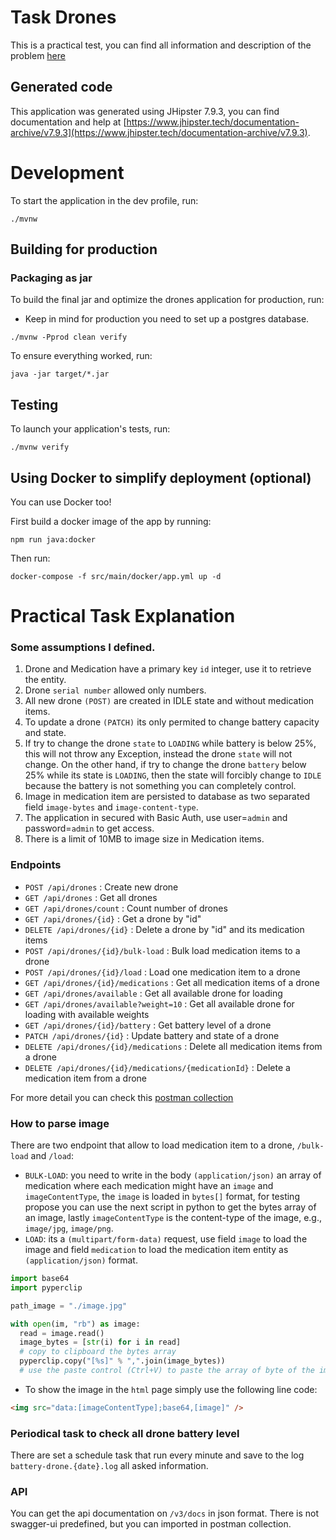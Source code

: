 # Task Drones

This is a practical test, you can find all information and description of the problem [here](./drones.md)

## Generated code

This application was generated using JHipster 7.9.3, you can find documentation and help at [https://www.jhipster.tech/documentation-archive/v7.9.3](https://www.jhipster.tech/documentation-archive/v7.9.3).

# Development

To start the application in the dev profile, run:

```
./mvnw
```

## Building for production

### Packaging as jar

To build the final jar and optimize the drones application for production, run:

- Keep in mind for production you need to set up a postgres database.

```
./mvnw -Pprod clean verify
```

To ensure everything worked, run:

```
java -jar target/*.jar
```

## Testing

To launch your application's tests, run:

```
./mvnw verify
```

## Using Docker to simplify deployment (optional)

You can use Docker too!

First build a docker image of the app by running:

```
npm run java:docker
```

Then run:

```
docker-compose -f src/main/docker/app.yml up -d
```

# Practical Task Explanation

### Some assumptions I defined.

1. Drone and Medication have a primary key `id` integer, use it to retrieve the entity.
2. Drone `serial number` allowed only numbers.
3. All new drone `(POST)` are created in IDLE state and without medication items.
4. To update a drone `(PATCH)` its only permited to change battery capacity and state.
5. If try to change the drone `state` to `LOADING` while battery is below 25%, this will not throw any Exception, instead the drone `state` will not change. On the other hand, if try to change the drone `battery` below 25% while its state is `LOADING`, then the state will forcibly change to `IDLE` because the battery is not something you can completely control.
6. Image in medication item are persisted to database as two separated field `image-bytes` and `image-content-type`.
7. The application in secured with Basic Auth, use user=`admin` and password=`admin` to get access.
8. There is a limit of 10MB to image size in Medication items.

### Endpoints

- `POST /api/drones` : Create new drone
- `GET /api/drones` : Get all drones
- `GET /api/drones/count` : Count number of drones
- `GET /api/drones/{id}` : Get a drone by "id"
- `DELETE /api/drones/{id}` : Delete a drone by "id" and its medication items
- `POST /api/drones/{id}/bulk-load` : Bulk load medication items to a drone
- `POST /api/drones/{id}/load` : Load one medication item to a drone
- `GET /api/drones/{id}/medications` : Get all medication items of a drone
- `GET /api/drones/available` : Get all available drone for loading
- `GET /api/drones/available?weight=10` : Get all available drone for loading with available weights
- `GET /api/drones/{id}/battery` : Get battery level of a drone
- `PATCH /api/drones/{id}` : Update battery and state of a drone
- `DELETE /api/drones/{id}/medications` : Delete all medication items from a drone
- `DELETE /api/drones/{id}/medications/{medicationId}` : Delete a medication item from a drone

For more detail you can check this [postman collection](./Drones.postman_collection.json)

### How to parse image

There are two endpoint that allow to load medication item to a drone, `/bulk-load` and `/load`:

- `BULK-LOAD`: you need to write in the body `(application/json)` an array of medication where each medication might have an `image` and `imageContentType`, the `image` is loaded in `bytes[]` format, for testing propose you can use the next script in python to get the bytes array of an image, lastly `imageContentType` is the content-type of the image, e.g., `image/jpg`, `image/png`.
- `LOAD`: its a `(multipart/form-data)` request, use field `image` to load the image and field `medication` to load the medication item entity as `(application/json)` format.

```py
import base64
import pyperclip

path_image = "./image.jpg"

with open(im, "rb") as image:
  read = image.read()
  image_bytes = [str(i) for i in read]
  # copy to clipboard the bytes array
  pyperclip.copy("[%s]" % ",".join(image_bytes))
  # use the paste control (Ctrl+V) to paste the array of byte of the image
```

- To show the image in the `html` page simply use the following line code:

```html
<img src="data:[imageContentType];base64,[image]" />
```

### Periodical task to check all drone battery level

There are set a schedule task that run every minute and save to the log `battery-drone.{date}.log` all asked information.

### API

You can get the api documentation on `/v3/docs` in json format. There is not swagger-ui predefined, but you can imported in postman collection.
